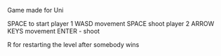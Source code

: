 Game made for Uni

SPACE to start
player 1 
WASD movement
SPACE shoot
player 2
ARROW KEYS movement
ENTER - shoot

R for restarting the level after somebody wins
